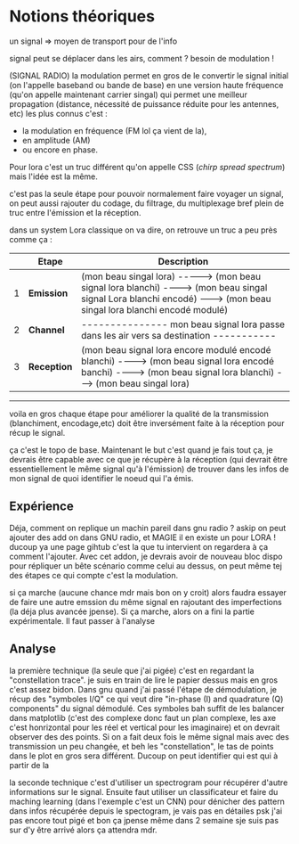 # Notions théoriques

un signal => moyen de transport pour de l'info

signal peut se déplacer dans les airs, comment ? besoin de modulation ! 

(SIGNAL RADIO) la modulation permet en gros de le convertir le signal initial (on l'appelle baseband ou bande de base) en une version haute fréquence (qu'on appelle maintenant carrier singal) qui permet une meilleur propagation (distance, nécessité de puissance réduite pour les antennes, etc)
les plus connus c'est :
- la modulation en fréquence (FM lol ça vient de la), 
- en amplitude (AM) 
- ou encore en phase.

Pour lora c'est un truc différent qu'on appelle CSS (*chirp spread spectrum*) mais l'idée est la même.

c'est pas la seule étape pour pouvoir normalement faire voyager un signal, on peut aussi rajouter du codage, du filtrage, du multiplexage bref plein de truc entre l'émission et la réception.

dans un system Lora classique on va dire, on retrouve un truc a peu près comme ça :


|   | Etape | Description |
| - | ----- | ----------- |
| 1 | **Emission** | (mon beau singal lora) -----> (mon beau signal lora blanchi) ----> (mon beau singal signal Lora blanchi encodé) ---> (mon beau singal lora blanchi encodé modulé) |
| 2 | **Channel** | --------------- mon beau signal lora passe dans les air vers sa destination ----------- |
| 3 | **Reception** | (mon beau signal lora encore modulé encodé blanchi) ----> (mon beau signal lora encodé banchi) ----> (mon beau signal lora blanchi) ---> (mon beau singal lora) |

---


voila en gros chaque étape pour améliorer la qualité de la transmission (blanchiment, encodage,etc) doit être inversément faite à la réception pour récup le signal.

ça c'est le topo de base. Maintenant le but c'est quand je fais tout ça, je devrais être capable avec ce que je récupère à la réception (qui devrait être essentiellement le même signal qu'à l'émission) de trouver dans les infos de mon signal de quoi identifier le noeud qui l'a émis.

## Expérience

Déja, comment on replique un machin pareil dans gnu radio ? askip on peut ajouter des add on dans GNU radio, et MAGIE il en existe un pour LORA ! ducoup ya une page gihtub c'est la que tu intervient on regardera à ça comment l'ajouter. Avec cet addon, je devrais avoir de nouveau bloc dispo pour répliquer un bête scénario comme celui au dessus, on peut même tej des étapes ce qui compte c'est la modulation.

si ça marche (aucune chance mdr mais bon on y croit) alors faudra essayer de faire une autre emssion du même signal en rajoutant des imperfections (la déja plus avancée jpense). Si ça marche, alors on a fini la partie expérimentale. Il faut passer à l'analyse

## Analyse

la première technique (la seule que j'ai pigée) c'est en regardant la "constellation trace". je suis en train de lire le papier dessus mais en gros c'est assez bidon. Dans gnu quand j'ai passé l'étape de démodulation, je récup des "symboles I/Q" ce qui veut dire "in-phase (I) and quadrature (Q) components" du signal démodulé. Ces symboles bah suffit de les balancer dans matplotlib (c'est des complexe donc faut un plan complexe, les axe c'est honrizontal pour les réel et vertical pour les imaginaire) et on devrait observer des des points. Si on a fait deux fois le même signal mais avec des transmission un peu changée, et beh les "constellation", le tas de points dans le plot en gros sera différent. Ducoup on peut identifier qui est qui à partir de la 

la seconde technique c'est d'utiliser un spectrogram pour récupérer d'autre informations sur le signal. Ensuite faut utiliser un classificateur et faire du maching learning (dans l'exemple c'est un CNN) pour dénicher des pattern dans infos récupérée depuis le spectogram, je vais pas en détailes psk j'ai pas encore tout pigé et bon ça jpense même dans 2 semaine sje suis pas sur d'y être arrivé alors ça attendra mdr.
